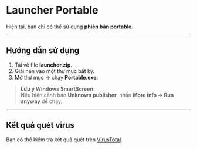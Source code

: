 # Launcher Portable

Hiện tại, bạn chỉ có thể sử dụng **phiên bản portable**.

---

## Hướng dẫn sử dụng

1. Tải về file **launcher.zip**.  
2. Giải nén vào một thư mục bất kỳ.  
3. Mở thư mục → chạy **Portable.exe**.

> **Lưu ý Windows SmartScreen**:  
> Nếu hiện cảnh báo **Unknown publisher**, nhấn **More info → Run anyway** để chạy.  

---

## Kết quả quét virus

Bạn có thể kiểm tra kết quả quét trên [VirusTotal](https://www.virustotal.com/gui/file/ea08e01dea782b009e45f2f3182e6b93b6c92c5d69e2de2b02673c3efe0a3adb/detection).
